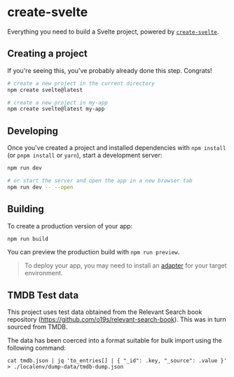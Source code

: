 # create-svelte

Everything you need to build a Svelte project, powered by [`create-svelte`](https://github.com/sveltejs/kit/tree/main/packages/create-svelte).

## Creating a project

If you're seeing this, you've probably already done this step. Congrats!

```bash
# create a new project in the current directory
npm create svelte@latest

# create a new project in my-app
npm create svelte@latest my-app
```

## Developing

Once you've created a project and installed dependencies with `npm install` (or `pnpm install` or `yarn`), start a development server:

```bash
npm run dev

# or start the server and open the app in a new browser tab
npm run dev -- --open
```

## Building

To create a production version of your app:

```bash
npm run build
```

You can preview the production build with `npm run preview`.

> To deploy your app, you may need to install an [adapter](https://kit.svelte.dev/docs/adapters) for your target environment.

## TMDB Test data

This project uses test data obtained from the Relevant Search book repository (https://github.com/o19s/relevant-search-book). This was in turn sourced from TMDB.

The data has been coerced into a format suitable for bulk import using the following command:

```
cat tmdb.json | jq 'to_entries[] | { "_id": .key, "_source": .value }' > ./localenv/dump-data/tmdb-dump.json
```
